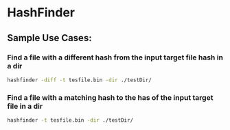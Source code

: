 # HashFinder

## Sample Use Cases:

### Find a file with a different hash from the input target file hash in a dir
```bash
hashfinder -diff -t tesfile.bin -dir ./testDir/
```

### Find a file with a matching hash to the has of the input target file in a dir
```bash
hashfinder -t tesfile.bin -dir ./testDir/
```